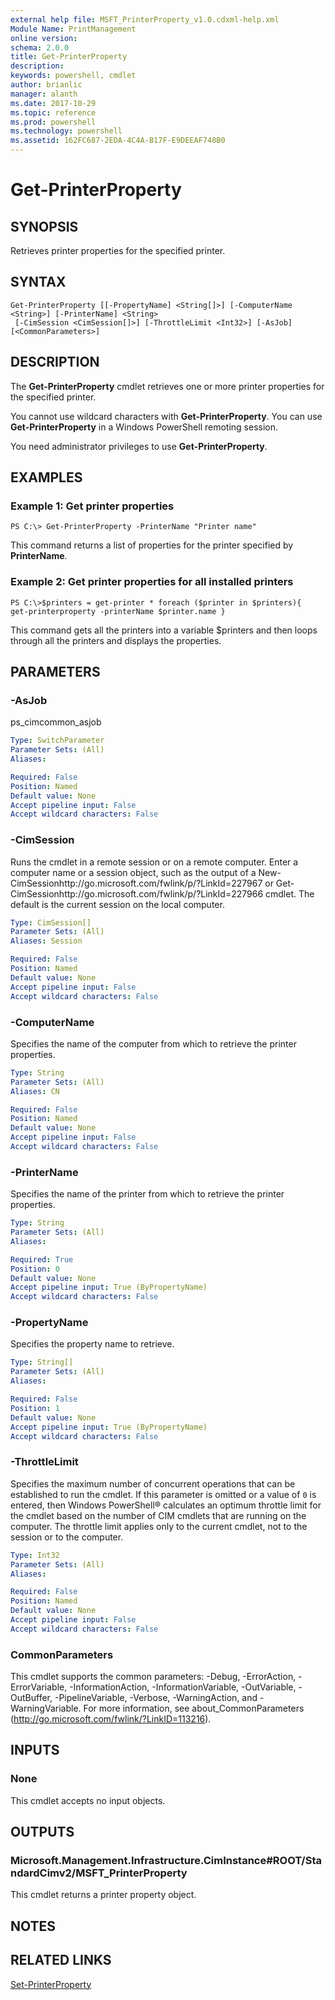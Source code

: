 ```yaml
---
external help file: MSFT_PrinterProperty_v1.0.cdxml-help.xml
Module Name: PrintManagement
online version: 
schema: 2.0.0
title: Get-PrinterProperty
description: 
keywords: powershell, cmdlet
author: brianlic
manager: alanth
ms.date: 2017-10-29
ms.topic: reference
ms.prod: powershell
ms.technology: powershell
ms.assetid: 162FC687-2EDA-4C4A-B17F-E9DEEAF748B0
---
```


# Get-PrinterProperty

## SYNOPSIS
Retrieves printer properties for the specified printer.

## SYNTAX

```
Get-PrinterProperty [[-PropertyName] <String[]>] [-ComputerName <String>] [-PrinterName] <String>
 [-CimSession <CimSession[]>] [-ThrottleLimit <Int32>] [-AsJob] [<CommonParameters>]
```

## DESCRIPTION
The **Get-PrinterProperty** cmdlet retrieves one or more printer properties for the specified printer.

You cannot use wildcard characters with **Get-PrinterProperty**.
You can use **Get-PrinterProperty** in a Windows PowerShell remoting session.

You need administrator privileges to use **Get-PrinterProperty**.

## EXAMPLES

### Example 1: Get printer properties
```
PS C:\> Get-PrinterProperty -PrinterName "Printer name"
```

This command returns a list of properties for the printer specified by **PrinterName**.

### Example 2: Get printer properties for all installed printers
```
PS C:\>$printers = get-printer * foreach ($printer in $printers){     get-printerproperty -printerName $printer.name }
```

This command gets all the printers into a variable $printers and then loops through all the printers and displays the properties.

## PARAMETERS

### -AsJob
ps_cimcommon_asjob

```yaml
Type: SwitchParameter
Parameter Sets: (All)
Aliases: 

Required: False
Position: Named
Default value: None
Accept pipeline input: False
Accept wildcard characters: False
```

### -CimSession
Runs the cmdlet in a remote session or on a remote computer.
Enter a computer name or a session object, such as the output of a New-CimSessionhttp://go.microsoft.com/fwlink/p/?LinkId=227967 or Get-CimSessionhttp://go.microsoft.com/fwlink/p/?LinkId=227966 cmdlet.
The default is the current session on the local computer.

```yaml
Type: CimSession[]
Parameter Sets: (All)
Aliases: Session

Required: False
Position: Named
Default value: None
Accept pipeline input: False
Accept wildcard characters: False
```

### -ComputerName
Specifies the name of the computer from which to retrieve the printer properties.

```yaml
Type: String
Parameter Sets: (All)
Aliases: CN

Required: False
Position: Named
Default value: None
Accept pipeline input: False
Accept wildcard characters: False
```

### -PrinterName
Specifies the name of the printer from which to retrieve the printer properties.

```yaml
Type: String
Parameter Sets: (All)
Aliases: 

Required: True
Position: 0
Default value: None
Accept pipeline input: True (ByPropertyName)
Accept wildcard characters: False
```

### -PropertyName
Specifies the property name to retrieve.

```yaml
Type: String[]
Parameter Sets: (All)
Aliases: 

Required: False
Position: 1
Default value: None
Accept pipeline input: True (ByPropertyName)
Accept wildcard characters: False
```

### -ThrottleLimit
Specifies the maximum number of concurrent operations that can be established to run the cmdlet.
If this parameter is omitted or a value of `0` is entered, then Windows PowerShell® calculates an optimum throttle limit for the cmdlet based on the number of CIM cmdlets that are running on the computer.
The throttle limit applies only to the current cmdlet, not to the session or to the computer.

```yaml
Type: Int32
Parameter Sets: (All)
Aliases: 

Required: False
Position: Named
Default value: None
Accept pipeline input: False
Accept wildcard characters: False
```

### CommonParameters
This cmdlet supports the common parameters: -Debug, -ErrorAction, -ErrorVariable, -InformationAction, -InformationVariable, -OutVariable, -OutBuffer, -PipelineVariable, -Verbose, -WarningAction, and -WarningVariable. For more information, see about_CommonParameters (http://go.microsoft.com/fwlink/?LinkID=113216).

## INPUTS

### None
This cmdlet accepts no input objects.

## OUTPUTS

### Microsoft.Management.Infrastructure.CimInstance#ROOT/StandardCimv2/MSFT_PrinterProperty
This cmdlet returns a printer property object.

## NOTES

## RELATED LINKS

[Set-PrinterProperty](./Set-PrinterProperty.md)

